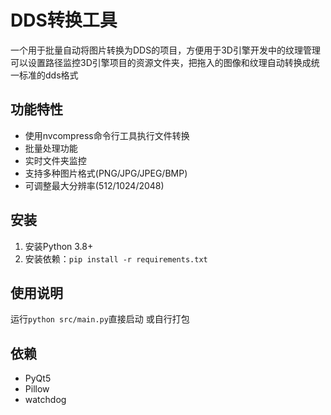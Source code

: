 # DDS转换工具

一个用于批量自动将图片转换为DDS的项目，方便用于3D引擎开发中的纹理管理
可以设置路径监控3D引擎项目的资源文件夹，把拖入的图像和纹理自动转换成统一标准的dds格式

## 功能特性

- 使用nvcompress命令行工具执行文件转换
- 批量处理功能
- 实时文件夹监控
- 支持多种图片格式(PNG/JPG/JPEG/BMP)
- 可调整最大分辨率(512/1024/2048)

## 安装

1. 安装Python 3.8+
2. 安装依赖：`pip install -r requirements.txt`

## 使用说明

运行`python src/main.py`直接启动
或自行打包

## 依赖

- PyQt5
- Pillow
- watchdog
